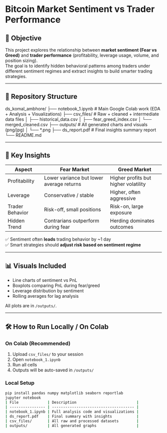 # Bitcoin Market Sentiment vs Trader Performance

## 📌 Objective
This project explores the relationship between **market sentiment (Fear vs Greed)** and **trader performance** (profitability, leverage usage, volume, and position sizing).  
The goal is to identify hidden behavioral patterns among traders under different sentiment regimes and extract insights to build smarter trading strategies.

---

## 📂 Repository Structure

ds_komal_ambhore/
├── notebook_1.ipynb # Main Google Colab work (EDA + Analysis + Visualizations)
├── csv_files/ # Raw + cleaned + intermediate data files
│ ├── historical_data.csv
│ ├── fear_greed_index.csv
│ └── merged_cleaned.csv
├── outputs/ # All generated charts and visuals (png/jpg)
│ └── *.png
├── ds_report.pdf # Final insights summary report
└── README.md

---

## 🧠 Key Insights

| Aspect           | Fear Market                                    | Greed Market                                 |
|----------------|-----------------------------------------------|---------------------------------------------|
| Profitability   | Lower variance but lower average returns       | Higher profits but higher volatility         |
| Leverage        | Conservative / stable                          | Higher, often aggressive                     |
| Trader Behavior | Risk-off, small positions                     | Risk-on, large exposure                      |
| Hidden Trend    | Contrarians outperform during fear             | Herding dominates outcomes                   |

✅ Sentiment often **leads** trading behavior by ~1 day  
✅ Smart strategies should **adjust risk based on sentiment regime**

---

## 📊 Visuals Included
- Line charts of sentiment vs PnL
- Boxplots comparing PnL during fear/greed
- Leverage distribution by sentiment
- Rolling averages for lag analysis

All plots are in `/outputs/`.

---

## 🛠 How to Run Locally / On Colab

### On Colab (Recommended)
1. Upload `csv_files/` to your session
2. Open `notebook_1.ipynb`
3. Run all cells
4. Outputs will be auto-saved in `/outputs/`

### Local Setup
```bash
pip install pandas numpy matplotlib seaborn reportlab
jupyter notebook
| File             | Description                           |
| ---------------- | ------------------------------------- |
| notebook_1.ipynb | Full analysis code and visualizations |
| ds_report.pdf    | Final summary with insights           |
| csv_files/       | All raw and processed datasets        |
| outputs/         | All generated graphs                  |
